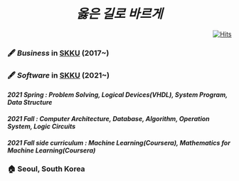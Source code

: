 

<div align = "center">
              
# *옳은 길로 바르게*
              
</div>

<div align="right">
 
[![Hits](https://hits.seeyoufarm.com/api/count/incr/badge.svg?url=https%3A%2F%2Fgithub.com%2FSNP0301&count_bg=%2339D59D&title_bg=%23555555&icon=&icon_color=%23E7E7E7&title=hit+with&edge_flat=false)](https://hits.seeyoufarm.com)
 
</div>
              
### 🖋 *Business* in [SKKU](https://www.skku.edu/eng/) (2017~) <br>

### 🖋 *Software* in [SKKU](https://www.skku.edu/eng/) (2021~) <br>

####   *2021 Spring : Problem Solving, Logical Devices(VHDL), System Program, Data Structure* <br>
####   *2021 Fall : Computer Architecture, Database, Algorithm, Operation System, Logic Circuits* <br>
####   *2021 Fall side curriculum : Machine Learning(Coursera), Mathematics for Machine Learning(Coursera)* <br>

### 🏠 Seoul, South Korea <br>

<!---
<div align = center>

 deep : ![image](https://img.shields.io/badge/Python-FFD43B?style=for-the-badge&logo=python&logoColor=darkgreen )  ![image](https://img.shields.io/badge/C-00599C?style=for-the-badge&logo=c&logoColor=white )  <br>
 dip :![image](https://img.shields.io/badge/Ruby-CC342D?style=for-the-badge&logo=ruby&logoColor=white) ![image](https://img.shields.io/badge/Jekyll-CC0000?style=for-the-badge&logo=Jekyll&logoColor=white)

</div>
--->

<!---![SNP0301's GitHub stats](https://github-readme-stats.vercel.app/api?username=snp0301&count_private=true&show_icons=true&show_icons=true&theme=dark) <br>
--->
<!---[![Top Langs](https://github-readme-stats.vercel.app/api/top-langs/?username=snp0301)](https://github.com/snp0301/github-readme-stats)
--->


<!---![footer](https://capsule-render.vercel.app/api?section=footer)
--->
